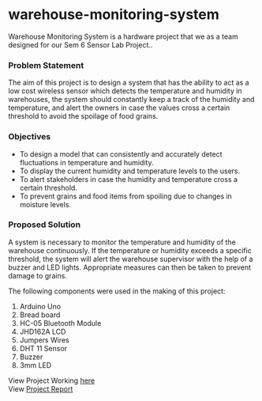 # warehouse-monitoring-system
Warehouse Monitoring System is a hardware project that we as a team designed for our Sem 6 Sensor Lab Project..

### Problem Statement  
The aim of this project is to design a system that has the ability to act as a low cost wireless sensor which detects the temperature and humidity in warehouses, the system should constantly keep a track of the humidity and temperature, and alert the owners in case the values cross a certain threshold to avoid the spoilage of food grains.
  
  
### Objectives
*	To design a model that can consistently and accurately detect fluctuations in temperature and humidity.
*	To display the current humidity and temperature levels to the users.
*	To alert stakeholders in case the humidity and temperature cross a certain threshold.
*	To prevent grains and food items from spoiling due to changes in moisture levels.


### Proposed Solution  
A system is necessary to monitor the temperature and humidity of the warehouse continuously. If the temperature or humidity exceeds a specific threshold, the system will alert the warehouse supervisor with the help of a buzzer and LED lights. Appropriate measures can then be taken to prevent damage to grains.
  
  
The following components were used in the making of this project:
1. 	Arduino Uno
2.	Bread board
3.	HC-05 Bluetooth Module
4.	JHD162A LCD
5.	Jumpers Wires
6.	DHT 11 Sensor
7.	Buzzer
8.	3mm LED
  
View Project Working [here](/SL-working-video.mp4)   
View [Project Report](/Project%20Report.pdf)
